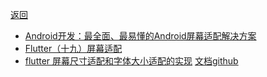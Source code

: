 [返回](/Home)

* [Android开发：最全面、最易懂的Android屏幕适配解决方案](https://cloud.tencent.com/developer/article/1394200?from=article.detail.1719329)
* [Flutter（十九）屏幕适配](https://www.jianshu.com/p/f983c500d259) 
* [flutter 屏幕尺寸适配和字体大小适配的实现](https://cloud.tencent.com/developer/article/1719329) [文档github](https://github.com/OpenFlutter/flutter_ScreenUtil)


```


```